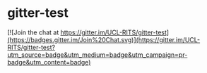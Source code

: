 # gitter-test

[![Join the chat at https://gitter.im/UCL-RITS/gitter-test](https://badges.gitter.im/Join%20Chat.svg)](https://gitter.im/UCL-RITS/gitter-test?utm_source=badge&utm_medium=badge&utm_campaign=pr-badge&utm_content=badge)

